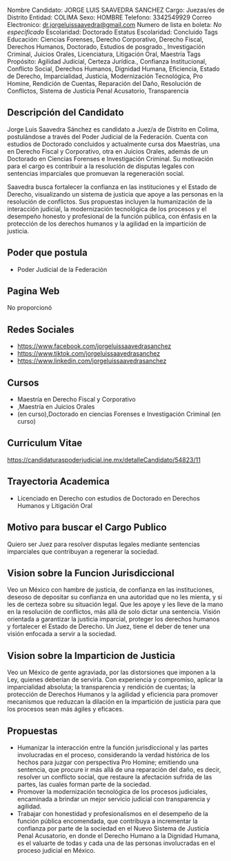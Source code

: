 Nombre Candidato: JORGE LUIS SAAVEDRA SANCHEZ
Cargo: Juezas/es de Distrito
Entidad: COLIMA
Sexo: HOMBRE
Telefono: 3342549929
Correo Electronico: dr.jorgeluissaavedra@gmail.com
Numero de lista en boleta: *No especificado*
Escolaridad: Doctorado
Estatus Escolaridad: Concluido
Tags Educación: Ciencias Forenses, Derecho Corporativo, Derecho Fiscal, Derechos Humanos, Doctorado, Estudios de posgrado., Investigación Criminal, Juicios Orales, Licenciatura, Litigación Oral, Maestría
Tags Propósito: Agilidad Judicial, Certeza Jurídica., Confianza Institucional, Conflicto Social, Derechos Humanos, Dignidad Humana, Eficiencia, Estado de Derecho, Imparcialidad, Justicia, Modernización Tecnológica, Pro Homine, Rendición de Cuentas, Reparación del Daño, Resolución de Conflictos, Sistema de Justicia Penal Acusatorio, Transparencia


## Descripción del Candidato 

Jorge Luis Saavedra Sánchez es candidato a Juez/a de Distrito en Colima, postulándose a través del Poder Judicial de la Federación. Cuenta con estudios de Doctorado concluidos y actualmente cursa dos Maestrías, una en Derecho Fiscal y Corporativo, otra en Juicios Orales, además de un Doctorado en Ciencias Forenses e Investigación Criminal. Su motivación para el cargo es contribuir a la resolución de disputas legales con sentencias imparciales que promuevan la regeneración social.

Saavedra busca fortalecer la confianza en las instituciones y el Estado de Derecho, visualizando un sistema de justicia que apoye a las personas en la resolución de conflictos. Sus propuestas incluyen la humanización de la interacción judicial, la modernización tecnológica de los procesos y el desempeño honesto y profesional de la función pública, con énfasis en la protección de los derechos humanos y la agilidad en la impartición de justicia.


## Poder que postula

- Poder Judicial de la Federación


## Pagina Web

No proporcionó


## Redes Sociales

- https://www.facebook.com/jorgeluissaavedrasanchez
- https://www.tiktok.com/jorgeluissaavedrasanchez
- https://www.linkedin.com/jorgeluissaavedrasanchez


## Cursos

- Maestría en Derecho Fiscal y Corporativo
- ,Maestría en Juicios Orales
- (en curso),Doctorado en ciencias Forenses e Investigación Criminal (en curso)


## Curriculum Vitae

https://candidaturaspoderjudicial.ine.mx/detalleCandidato/54823/11


## Trayectoria Academica

- Licenciado en Derecho con estudios de Doctorado en Derechos Humanos y Litigación Oral


## Motivo para buscar el Cargo Publico

Quiero ser Juez para resolver disputas legales mediante sentencias imparciales que contribuyan a regenerar la sociedad.


## Vision sobre la Funcion Jurisdiccional

Veo un México con hambre de justicia, de confianza en las instituciones, deseoso de depositar su confianza en una autoridad que no les mienta, y si les de certeza sobre su situación legal. Que les apoye y les lleve de la mano en la resolución de conflictos, más allá de solo dictar una sentencia. Visión orientada a garantizar la justicia imparcial, proteger los derechos humanos y fortalecer el Estado de Derecho. Un Juez, tiene el deber de tener una visión enfocada a servir a la sociedad.


## Vision sobre la Imparticion de Justicia

Veo un México de gente agraviada, por las distorsiones que imponen a la Ley, quienes deberían de servirla. Con experiencia y compromiso, aplicar la imparcialidad absoluta; la transparencia y rendición de cuentas; la protección de Derechos Humanos y la agilidad y eficiencia para promover mecanismos que reduzcan la dilación en la impartición de justicia para que los procesos sean más ágiles y eficaces.


## Propuestas

- Humanizar la interacción entre la función jurisdiccional y las partes involucradas en el proceso, considerando la verdad histórica de los hechos para juzgar con perspectiva Pro Homine; emitiendo una sentencia, que procure ir más allá de una reparación del daño, es decir, resolver un conflicto social, que restaure la afectación sufrida de las partes, las cuales forman parte de la sociedad.
- Promover la modernización tecnológica de los procesos judiciales, encaminada a brindar un mejor servicio judicial con transparencia y agilidad.
- Trabajar con honestidad y profesionalismos en el desempeño de la función pública encomendada, que contribuya a incrementar la confianza por parte de la sociedad en el Nuevo Sistema de Justicia Penal Acusatorio, en donde el Derecho Humano a la Dignidad Humana, es el valuarte de todas y cada una de las personas involucradas en el proceso judicial en México.

